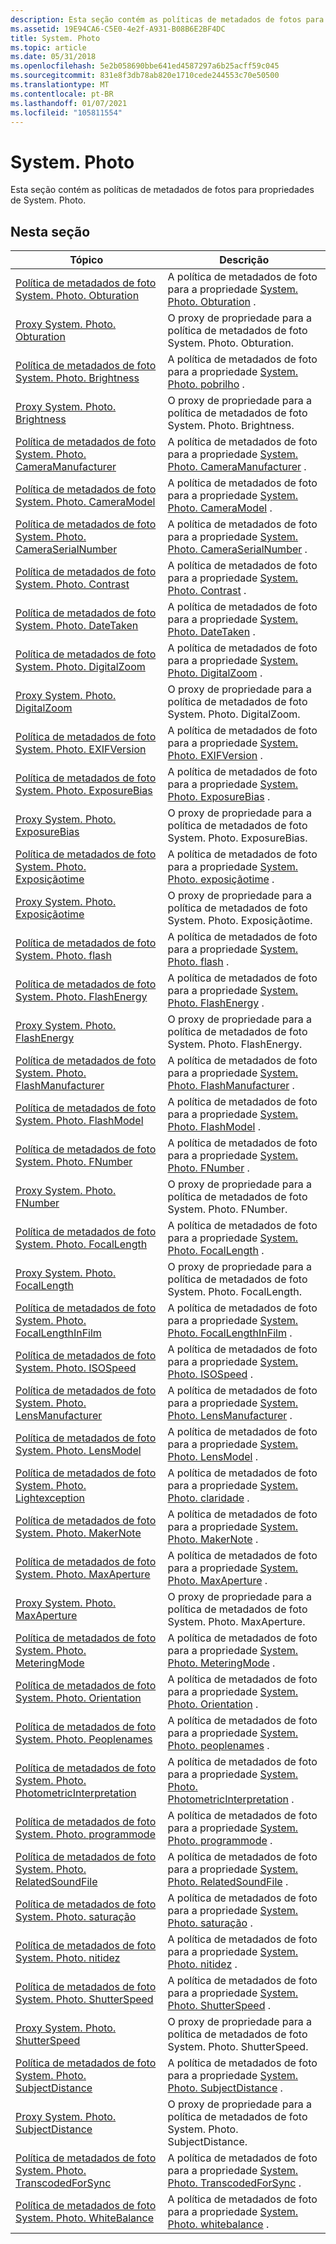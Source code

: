 ```yaml
---
description: Esta seção contém as políticas de metadados de fotos para propriedades de System. Photo.
ms.assetid: 19E94CA6-C5E0-4e2f-A931-B08B6E2BF4DC
title: System. Photo
ms.topic: article
ms.date: 05/31/2018
ms.openlocfilehash: 5e2b058690bbe641ed4587297a6b25acff59c045
ms.sourcegitcommit: 831e8f3db78ab820e1710cede244553c70e50500
ms.translationtype: MT
ms.contentlocale: pt-BR
ms.lasthandoff: 01/07/2021
ms.locfileid: "105811554"
---
```

# <a name="systemphoto"></a>System. Photo

Esta seção contém as políticas de metadados de fotos para propriedades de System. Photo.

## <a name="in-this-section"></a>Nesta seção



| Tópico                                                                                                                                | Descrição                                                                                                                                                   |
|--------------------------------------------------------------------------------------------------------------------------------------|---------------------------------------------------------------------------------------------------------------------------------------------------------------|
| [Política de metadados de foto System. Photo. Obturation](-wic-photoprop-system-photo-aperture.md)<br/>                                   | A política de metadados de foto para a propriedade [System. Photo. Obturation](../properties/props-system-photo-aperture.md) .<br/>                  |
| [Proxy System. Photo. Obturation](-wic-photoprop-system-photo-aperture-proxy.md)<br/>                                             | O proxy de propriedade para a política de metadados de foto System. Photo. Obturation.<br/>                                                                            |
| [Política de metadados de foto System. Photo. Brightness](-wic-photoprop-system-photo-brightness.md)<br/>                               | A política de metadados de foto para a propriedade [System. Photo. pobrilho](../properties/props-system-photo-aperture.md) .<br/>                |
| [Proxy System. Photo. Brightness](-wic-photoprop-system-photo-brightness-proxy.md)<br/>                                         | O proxy de propriedade para a política de metadados de foto System. Photo. Brightness.<br/>                                                                          |
| [Política de metadados de foto System. Photo. CameraManufacturer](-wic-photoprop-system-photo-cameramanufacturer.md)<br/>               | A política de metadados de foto para a propriedade [System. Photo. CameraManufacturer](../properties/props-system-photo-cameramanufacturer.md) .<br/>        |
| [Política de metadados de foto System. Photo. CameraModel](-wic-photoprop-system-photo-cameramodel.md)<br/>                             | A política de metadados de foto para a propriedade [System. Photo. CameraModel](../properties/props-system-photo-cameramodel.md) .<br/>               |
| [Política de metadados de foto System. Photo. CameraSerialNumber](-wic-photoprop-system-photo-cameraserialnumber.md)<br/>               | A política de metadados de foto para a propriedade [System. Photo. CameraSerialNumber](../properties/props-system-photo-cameraserialnumber.md) .<br/>        |
| [Política de metadados de foto System. Photo. Contrast](-wic-photoprop-system-photo-contrast.md)<br/>                                   | A política de metadados de foto para a propriedade [System. Photo. Contrast](../properties/props-system-photo-contrast.md) .<br/>                  |
| [Política de metadados de foto System. Photo. DateTaken](-wic-photoprop-system-photo-datetaken.md)<br/>                                 | A política de metadados de foto para a propriedade [System. Photo. DateTaken](../properties/props-system-photo-datetaken.md) .<br/>                 |
| [Política de metadados de foto System. Photo. DigitalZoom](-wic-photoprop-system-photo-digitalzoom.md)<br/>                             | A política de metadados de foto para a propriedade [System. Photo. DigitalZoom](../properties/props-system-photo-digitalzoom.md) .<br/>               |
| [Proxy System. Photo. DigitalZoom](-wic-photoprop-system-photo-digitalzoom-proxy.md)<br/>                                       | O proxy de propriedade para a política de metadados de foto System. Photo. DigitalZoom.<br/>                                                                         |
| [Política de metadados de foto System. Photo. EXIFVersion](-wic-photoprop-system-photo-exifversion.md)<br/>                             | A política de metadados de foto para a propriedade [System. Photo. EXIFVersion](../properties/props-system-photo-exifversion.md) .<br/>               |
| [Política de metadados de foto System. Photo. ExposureBias](-wic-photoprop-system-photo-exposurebias.md)<br/>                           | A política de metadados de foto para a propriedade [System. Photo. ExposureBias](../properties/props-system-photo-exposurebias.md) .<br/>              |
| [Proxy System. Photo. ExposureBias](-wic-photoprop-system-photo-exposurebias-proxy.md)<br/>                                     | O proxy de propriedade para a política de metadados de foto System. Photo. ExposureBias.<br/>                                                                        |
| [Política de metadados de foto System. Photo. Exposiçãotime](-wic-photoprop-system-photo-exposuretime.md)<br/>                           | A política de metadados de foto para a propriedade [System. Photo. exposiçãotime](../properties/props-system-photo-exposuretime.md) .<br/>              |
| [Proxy System. Photo. Exposiçãotime](-wic-photoprop-system-photo-exposuretime-proxy.md)<br/>                                     | O proxy de propriedade para a política de metadados de foto System. Photo. Exposiçãotime.<br/>                                                                        |
| [Política de metadados de foto System. Photo. flash](-wic-photoprop-system-photo-flash.md)<br/>                                         | A política de metadados de foto para a propriedade [System. Photo. flash](../properties/props-system-photo-exposuretime.md) .<br/>                     |
| [Política de metadados de foto System. Photo. FlashEnergy](-wic-photoprop-system-photo-flashenergy.md)<br/>                             | A política de metadados de foto para a propriedade [System. Photo. FlashEnergy](../properties/props-system-photo-flashenergy.md) .<br/>               |
| [Proxy System. Photo. FlashEnergy](-wic-photoprop-system-photo-flashenergy-proxy.md)<br/>                                       | O proxy de propriedade para a política de metadados de foto System. Photo. FlashEnergy.<br/>                                                                         |
| [Política de metadados de foto System. Photo. FlashManufacturer](-wic-photoprop-system-photo-flashmanufacturer.md)<br/>                 | A política de metadados de foto para a propriedade [System. Photo. FlashManufacturer](../properties/props-system-photo-flashmanufacturer.md) .<br/>         |
| [Política de metadados de foto System. Photo. FlashModel](-wic-photoprop-system-photo-flashmodel.md)<br/>                               | A política de metadados de foto para a propriedade [System. Photo. FlashModel](../properties/props-system-photo-flashmodel.md) .<br/>                |
| [Política de metadados de foto System. Photo. FNumber](-wic-photoprop-system-photo-fnumber.md)<br/>                                     | A política de metadados de foto para a propriedade [System. Photo. FNumber](../properties/props-system-photo-fnumber.md) .<br/>                   |
| [Proxy System. Photo. FNumber](-wic-photoprop-system-photo-fnumber-proxy.md)<br/>                                               | O proxy de propriedade para a política de metadados de foto System. Photo. FNumber.<br/>                                                                             |
| [Política de metadados de foto System. Photo. FocalLength](-wic-photoprop-system-photo-focallength.md)<br/>                             | A política de metadados de foto para a propriedade [System. Photo. FocalLength](../properties/props-system-photo-focallength.md) .<br/>               |
| [Proxy System. Photo. FocalLength](-wic-photoprop-system-photo-focallength-proxy.md)<br/>                                       | O proxy de propriedade para a política de metadados de foto System. Photo. FocalLength.<br/>                                                                         |
| [Política de metadados de foto System. Photo. FocalLengthInFilm](-wic-photoprop-system-photo-focallengthinfilm.md)<br/>                 | A política de metadados de foto para a propriedade [System. Photo. FocalLengthInFilm](../properties/props-system-photo-focallengthinfilm.md) .<br/>         |
| [Política de metadados de foto System. Photo. ISOSpeed](-wic-photoprop-system-photo-isospeed.md)<br/>                                   | A política de metadados de foto para a propriedade [System. Photo. ISOSpeed](../properties/props-system-photo-focallengthinfilm.md) .<br/>                  |
| [Política de metadados de foto System. Photo. LensManufacturer](-wic-photoprop-system-photo-lensmanufacturer.md)<br/>                   | A política de metadados de foto para a propriedade [System. Photo. LensManufacturer](../properties/props-system-photo-lensmanufacturer.md) .<br/>          |
| [Política de metadados de foto System. Photo. LensModel](-wic-photoprop-system-photo-lensmodel.md)<br/>                                 | A política de metadados de foto para a propriedade [System. Photo. LensModel](../properties/props-system-photo-lensmodel.md) .<br/>                 |
| [Política de metadados de foto System. Photo. Lightexception](-wic-photoprop-system-photo-lightsource.md)<br/>                             | A política de metadados de foto para a propriedade [System. Photo. claridade](../properties/props-system-photo-lightsource.md) .<br/>               |
| [Política de metadados de foto System. Photo. MakerNote](-wic-photoprop-system-photo-makernote.md)<br/>                                 | A política de metadados de foto para a propriedade [System. Photo. MakerNote](../properties/props-system-photo-makernote.md) .<br/>                 |
| [Política de metadados de foto System. Photo. MaxAperture](-wic-photoprop-system-photo-maxaperture.md)<br/>                             | A política de metadados de foto para a propriedade [System. Photo. MaxAperture](../properties/props-system-photo-maxaperture.md) .<br/>               |
| [Proxy System. Photo. MaxAperture](-wic-photoprop-system-photo-maxaperture-proxy.md)<br/>                                       | O proxy de propriedade para a política de metadados de foto System. Photo. MaxAperture.<br/>                                                                         |
| [Política de metadados de foto System. Photo. MeteringMode](-wic-photoprop-system-photo-meteringmode.md)<br/>                           | A política de metadados de foto para a propriedade [System. Photo. MeteringMode](../properties/props-system-photo-meteringmode.md) .<br/>              |
| [Política de metadados de foto System. Photo. Orientation](-wic-photoprop-system-photo-orientation.md)<br/>                             | A política de metadados de foto para a propriedade [System. Photo. Orientation](../properties/props-system-photo-meteringmode.md) .<br/>               |
| [Política de metadados de foto System. Photo. Peoplenames](-wic-photoprop-system-photo-peoplenames.md)<br/>                             | A política de metadados de foto para a propriedade [System. Photo. peoplenames](../properties/props-system-photo-peoplenames.md) .<br/>               |
| [Política de metadados de foto System. Photo. PhotometricInterpretation](-wic-photoprop-system-photo-photometricinterpretation.md)<br/> | A política de metadados de foto para a propriedade [System. Photo. PhotometricInterpretation](../properties/props-system-photo-photometricinterpretation.md) .<br/> |
| [Política de metadados de foto System. Photo. programmode](-wic-photoprop-system-photo-programmode.md)<br/>                             | A política de metadados de foto para a propriedade [System. Photo. programmode](../properties/props-system-photo-programmode.md) .<br/>               |
| [Política de metadados de foto System. Photo. RelatedSoundFile](-wic-photoprop-system-photo-relatedsoundfile.md)<br/>                   | A política de metadados de foto para a propriedade [System. Photo. RelatedSoundFile](../properties/props-system-photo-relatedsoundfile.md) .<br/>          |
| [Política de metadados de foto System. Photo. saturação](-wic-photoprop-system-photo-saturation.md)<br/>                               | A política de metadados de foto para a propriedade [System. Photo. saturação](../properties/props-system-photo-saturation.md) .<br/>                |
| [Política de metadados de foto System. Photo. nitidez](-wic-photoprop-system-photo-sharpness.md)<br/>                                 | A política de metadados de foto para a propriedade [System. Photo. nitidez](../properties/props-system-photo-sharpness.md) .<br/>                 |
| [Política de metadados de foto System. Photo. ShutterSpeed](-wic-photoprop-system-photo-shutterspeed.md)<br/>                           | A política de metadados de foto para a propriedade [System. Photo. ShutterSpeed](../properties/props-system-photo-shutterspeed.md) .<br/>              |
| [Proxy System. Photo. ShutterSpeed](-wic-photoprop-system-photo-shutterspeed-proxy.md)<br/>                                     | O proxy de propriedade para a política de metadados de foto System. Photo. ShutterSpeed.<br/>                                                                        |
| [Política de metadados de foto System. Photo. SubjectDistance](-wic-photoprop-system-photo-subjectdistance.md)<br/>                     | A política de metadados de foto para a propriedade [System. Photo. SubjectDistance](../properties/props-system-photo-subjectdistance.md) .<br/>           |
| [Proxy System. Photo. SubjectDistance](-wic-photoprop-system-photo-subjectdistance-proxy.md)<br/>                               | O proxy de propriedade para a política de metadados de foto System. Photo. SubjectDistance.<br/>                                                                     |
| [Política de metadados de foto System. Photo. TranscodedForSync](-wic-photoprop-system-photo-transcodedforsync.md)<br/>                 | A política de metadados de foto para a propriedade [System. Photo. TranscodedForSync](../properties/props-system-photo-transcodedforsync.md) .<br/>         |
| [Política de metadados de foto System. Photo. WhiteBalance](-wic-photoprop-system-photo-whitebalance.md)<br/>                           | A política de metadados de foto para a propriedade [System. Photo. whitebalance](../properties/props-system-photo-whitebalance.md) .<br/>              |



 

 

 
